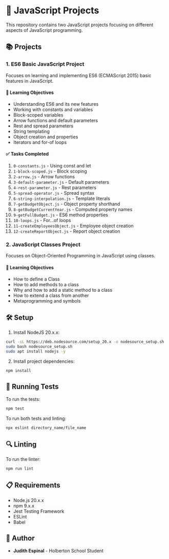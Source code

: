 # 🚀 JavaScript Projects

This repository contains two JavaScript projects focusing on different aspects of JavaScript programming.

## 📚 Projects

### 1. ES6 Basic JavaScript Project
Focuses on learning and implementing ES6 (ECMAScript 2015) basic features in JavaScript.

#### 🎯 Learning Objectives
- Understanding ES6 and its new features
- Working with constants and variables
- Block-scoped variables
- Arrow functions and default parameters
- Rest and spread parameters
- String templating
- Object creation and properties
- Iterators and for-of loops

#### ✅ Tasks Completed
1. `0-constants.js` - Using const and let
2. `1-block-scoped.js` - Block scoping
3. `2-arrow.js` - Arrow functions
4. `3-default-parameter.js` - Default parameters
5. `4-rest-parameter.js` - Rest parameters
6. `5-spread-operator.js` - Spread syntax
7. `6-string-interpolation.js` - Template literals
8. `7-getBudgetObject.js` - Object property shorthand
9. `8-getBudgetCurrentYear.js` - Computed property names
10. `9-getFullBudget.js` - ES6 method properties
11. `10-loops.js` - For...of loops
12. `11-createEmployeesObject.js` - Employee object creation
13. `12-createReportObject.js` - Report object creation

### 2. JavaScript Classes Project
Focuses on Object-Oriented Programming in JavaScript using classes.

#### 🎯 Learning Objectives
- How to define a Class
- How to add methods to a class
- Why and how to add a static method to a class
- How to extend a class from another
- Metaprogramming and symbols

## 🛠️ Setup

1. Install NodeJS 20.x.x:
```bash
curl -sL https://deb.nodesource.com/setup_20.x -o nodesource_setup.sh
sudo bash nodesource_setup.sh
sudo apt install nodejs -y
```

2. Install project dependencies:
```bash
npm install
```

## 🧪 Running Tests

To run the tests:
```bash
npm test
```

To run both tests and linting:
```bash
npx eslint directory_name/file_name
```

## 🔍 Linting

To run the linter:
```bash
npm run lint
```

## 📋 Requirements

- Node.js 20.x.x
- npm 9.x.x
- Jest Testing Framework
- ESLint
- Babel

## **👤 Author**
- **Judith Espinal** - Holberton School Student